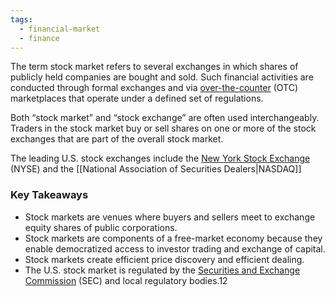 ```yaml
---
tags:
  - financial-market
  - finance
---
```

The term stock market refers to several exchanges in which shares of publicly held companies are bought and sold. Such financial activities are conducted through formal exchanges and via [over-the-counter](https://www.investopedia.com/terms/o/otc.asp) (OTC) marketplaces that operate under a defined set of regulations. 

Both “stock market” and “stock exchange” are often used interchangeably. Traders in the stock market buy or sell shares on one or more of the stock exchanges that are part of the overall stock market.

The leading U.S. stock exchanges include the [New York Stock Exchange](https://www.investopedia.com/terms/n/nyse.asp) (NYSE) and the [[National Association of Securities Dealers|NASDAQ]]

### Key Takeaways

- Stock markets are venues where buyers and sellers meet to exchange equity shares of public corporations.
- Stock markets are components of a free-market economy because they enable democratized access to investor trading and exchange of capital.
- Stock markets create efficient price discovery and efficient dealing.
- The U.S. stock market is regulated by the [Securities and Exchange Commission](https://www.investopedia.com/terms/s/sec.asp) (SEC) and local regulatory bodies.12